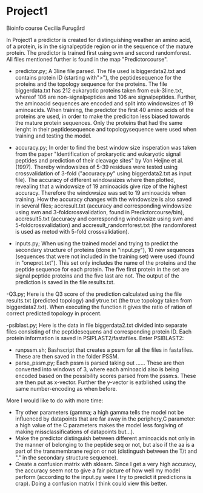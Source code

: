 # Project1
Bioinfo course
Cecilia Furugård

In Project1 a predictor is created for distinguishing weather an amino acid, of a protein, is in the signalpeptide region or in the sequence of the mature protein. The predictor is trained first using svm and second randomforest. All files mentioned further is found in the map "Predictorcourse".
- predictor.py; 
A 3line file parsed. The file used is biggerdata2.txt and contains protein ID (starting with">"), the peptidesequence for the proteins and the topology sequence for the proteins. The file biggerdata.txt has 212 eukaryotic proteins taken from euk-3line.txt, whereof 106 are non-signalpeptides and 106 are signalpeptides.
Further, the aminoacid sequences are encoded and split into windowsizes of 19 aminoacids.
When training, the predictor the first 40 amino acids of the proteins are used, in order to make the prediciton less biased towards the mature protein sequences. Only the proteins that had the same lenght in their peptidesequence and topologysequence were used when training and testing the model.

- accuracy.py;
In order to find the best window size insperation was taken from the paper "Identification of prokaryotic and eukaryotic signal peptides and prediction of their cleavage sites" by Von Heijne et al. (1997). Thereby windowsizes of 5-39 residues were tested using crossvalidation of 3-fold ("accuracy.py" using biggerdata2.txt as input file). The accuracy of different windowsizes where then plotted, revealing that a windowsize of 19 aminoacids give rize of the highest accuracy. Therefore the windowsize was set to 19 aminoacids when training.
How the accuracy changes with the windowsize is also saved in several files; accresult.txt (accuracy and corresponding windowsize using svm and 3-foldcrossvalidation, found in Predictorcourse/bin), accresult5.txt (accuracy and corresponding windowsize using svm and 5-foldcrossvalidation) and accresult_randomforest.txt (the randomforest is used as metod with 5-fold crossvalidation). 

- inputs.py;
When using the trained model and trying to predict the secondary structure of proteins (done in "input.py"), 10 new sequences (sequences that were not included in the training set) were used (found in "oneprot.txt"). This set only includes the name of the proteins and the peptide sequence for each protein. The five first protein in the set are signal peptide proteins and the five last are not. The output of the prediction is saved in the file results.txt.

-Q3.py;
Here is the Q3 score of the prediction calculated using the file results.txt (predicted topology) and ytrue.txt (the true topology taken from biggerdata2.txt). When executing the function it gives the ratio of ration of correct predicted topology in procent.

-psiblast.py;
Here is the data in file biggerdata2.txt divided into separate files consisting of the peptidesequens and corresponding protein ID. Each protein information is saved in PSIPLAST2/fastafiles.
Enter PSIBLAST2:
- runpssm.sh;
Bashscript that creates a pssm for all the files in fastafiles. These are then saved in the folder PSSM.
- parse_pssm.py;
Each pssm is parsed taking out ...... These are then converted into windows of 3, where each aminoacid also is being encoded based on the possibility scores parsed from the pssm:s.  These are then put as x-vector. Further the y-vector is eatblished using the same number-encoding as when before.


More I would like to do with more time:
- Try other parameters (gamma; a high gamma tells the model not be influenced by datapoints that are far away in the periphery,C parameter: a high value of the C parameters makes the model less forgiving of making missclassifications of datapoints but...).
- Make the predictor distinguish between different aminoacids not only in the manner of belonging to the peptide seq or not, but also if the aa is a part of the transmembrane region or not (distingush between the T/t and "." in the secondary structure sequence). 
- Create a confusion matrix with sklearn. Since I get a very high accuracy, the accuracy seem not to give a fair picture of how well my model perform (according to the input.py were I try to predict it predictions is crap). Doing a confusion matrix I think could view this better.
